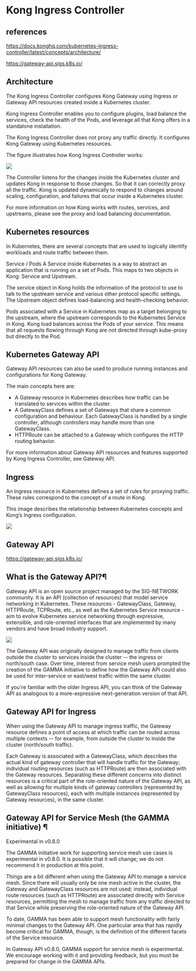 # Kong Ingress Controller

## references

<https://docs.konghq.com/kubernetes-ingress-controller/latest/concepts/architecture/>

<https://gateway-api.sigs.k8s.io/>

## Architecture

The Kong Ingress Controller configures Kong Gateway using Ingress or Gateway API resources created inside a Kubernetes cluster.

Kong Ingress Controller enables you to configure plugins, load balance the services, check the health of the Pods, and leverage all that Kong offers in a standalone installation.

The Kong Ingress Controller does not proxy any traffic directly. It configures Kong Gateway using Kubernetes resources.

The figure illustrates how Kong Ingress Controller works:

![](https://docs.konghq.com/assets/images/products/kubernetes-ingress-controller/high-level-design.png)

The Controller listens for the changes inside the Kubernetes cluster and updates Kong in response to those changes. So that it can correctly proxy all the traffic. Kong is updated dynamically to respond to changes around scaling, configuration, and failures that occur inside a Kubernetes cluster.

For more information on how Kong works with routes, services, and upstreams, please see the proxy and load balancing documentation.

## Kubernetes resources

In Kubernetes, there are several concepts that are used to logically identify workloads and route traffic between them.

Service / Pods
A Service inside Kubernetes is a way to abstract an application that is running on a set of Pods. This maps to two objects in Kong: Service and Upstream.

The service object in Kong holds the information of the protocol to use to talk to the upstream service and various other protocol specific settings. The Upstream object defines load-balancing and health-checking behavior.

Pods associated with a Service in Kubernetes map as a target belonging to the upstream, where the upstream corresponds to the Kubernetes Service in Kong. Kong load balances across the Pods of your service. This means that all requests flowing through Kong are not directed through kube-proxy but directly to the Pod.

## Kubernetes Gateway API

Gateway API resources can also be used to produce running instances and configurations for Kong Gateway.

The main concepts here are:

- A Gateway resource in Kubernetes describes how traffic can be translated to services within the cluster.
- A GatewayClass defines a set of Gateways that share a common configuration and behaviour. Each GatewayClass is handled by a single controller, although controllers may handle more than one GatewayClass.
- HTTPRoute can be attached to a Gateway which configures the HTTP routing behavior.

For more information about Gateway API resources and features supported by Kong Ingress Controller, see Gateway API.

## Ingress

An Ingress resource in Kubernetes defines a set of rules for proxying traffic. These rules correspond to the concept of a route in Kong.

This image describes the relationship between Kubernetes concepts and Kong’s Ingress configuration.

![](https://docs.konghq.com/assets/images/products/kubernetes-ingress-controller/k8s-to-kong.png)

## Gateway API

<https://gateway-api.sigs.k8s.io/>

## What is the Gateway API?¶

Gateway API is an open source project managed by the SIG-NETWORK community. It is an API (collection of resources) that model service networking in Kubernetes. These resources - GatewayClass, Gateway, HTTPRoute, TCPRoute, etc., as well as the Kubernetes Service resource - aim to evolve Kubernetes service networking through expressive, extensible, and role-oriented interfaces that are implemented by many vendors and have broad industry support.

![](https://gateway-api.sigs.k8s.io/images/api-model.png)

The Gateway API was originally designed to manage traffic from clients outside the cluster to services inside the cluster -- the ingress or north/south case. Over time, interest from service mesh users prompted the creation of the GAMMA initiative to define how the Gateway API could also be used for inter-service or east/west traffic within the same cluster.

If you're familiar with the older Ingress API, you can think of the Gateway API as analogous to a more-expressive next-generation version of that API.

## Gateway API for Ingress

When using the Gateway API to manage ingress traffic, the Gateway resource defines a point of access at which traffic can be routed across multiple contexts -- for example, from outside the cluster to inside the cluster (north/south traffic).

Each Gateway is associated with a GatewayClass, which describes the actual kind of gateway controller that will handle traffic for the Gateway; individual routing resources (such as HTTPRoute) are then associated with the Gateway resources. Separating these different concerns into distinct resources is a critical part of the role-oriented nature of the Gateway API, as well as allowing for multiple kinds of gateway controllers (represented by GatewayClass resources), each with multiple instances (represented by Gateway resources), in the same cluster.

## Gateway API for Service Mesh (the GAMMA initiative) ¶

Experimental in v0.8.0

The GAMMA initiative work for supporting service mesh use cases is experimental in v0.8.0. It is possible that it will change; we do not recommend it in production at this point.

Things are a bit different when using the Gateway API to manage a service mesh. Since there will usually only be one mesh active in the cluster, the Gateway and GatewayClass resources are not used; instead, individual route resources (such as HTTPRoute) are associated directly with Service resources, permitting the mesh to manage traffic from any traffic directed to that Service while preserving the role-oriented nature of the Gateway API.

To date, GAMMA has been able to support mesh functionality with fairly minimal changes to the Gateway API. One particular area that has rapidly become critical for GAMMA, though, is the definition of the different facets of the Service resource.

In Gateway API v0.8.0, GAMMA support for service mesh is experimental. We encourage working with it and providing feedback, but you must be prepared for change in the GAMMA APIs.
